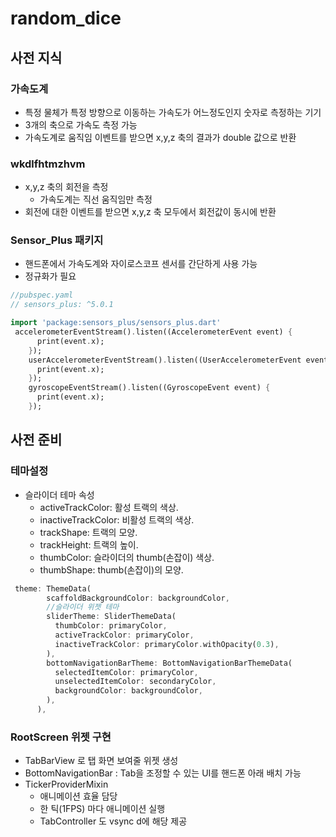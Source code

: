 # random_dice
## 사전 지식
### 가속도계
- 특정 물체가 특정 방향으로 이동하는 가속도가 어느정도인지 숫자로 측정하는 기기
- 3개의 축으로 가속도 측정 가능
- 가속도계로 움직임 이벤트를 받으면 x,y,z 축의 결과가 double 값으로 반환

### wkdlfhtmzhvm
- x,y,z 축의 회전을 측정
    - 가속도계는 직선 움직임만 측정
- 회전에 대한 이벤트를 받으면 x,y,z 축 모두에서 회전값이 동시에 반환

### Sensor_Plus 패키지
- 핸드폰에서 가속도계와 자이로스코프 센서를 간단하게 사용 가능
- 정규화가 필요

```dart
//pubspec.yaml
// sensors_plus: ^5.0.1

import 'package:sensors_plus/sensors_plus.dart'
 accelerometerEventStream().listen((AccelerometerEvent event) {
      print(event.x);
    });
    userAccelerometerEventStream().listen((UserAccelerometerEvent event) {
      print(event.x);
    });
    gyroscopeEventStream().listen((GyroscopeEvent event) {
      print(event.x);
    });
```
## 사전 준비
### 테마설정
- 슬라이더 테마 속성
    - activeTrackColor: 활성 트랙의 색상.
    - inactiveTrackColor: 비활성 트랙의 색상.
    - trackShape: 트랙의 모양.
    - trackHeight: 트랙의 높이.
    - thumbColor: 슬라이더의 thumb(손잡이) 색상.
    - thumbShape: thumb(손잡이)의 모양.

```dart
 theme: ThemeData(
        scaffoldBackgroundColor: backgroundColor,
        //슬라이더 위젯 테마
        sliderTheme: SliderThemeData(
          thumbColor: primaryColor,
          activeTrackColor: primaryColor,
          inactiveTrackColor: primaryColor.withOpacity(0.3),
        ),
        bottomNavigationBarTheme: BottomNavigationBarThemeData(
          selectedItemColor: primaryColor,
          unselectedItemColor: secondaryColor,
          backgroundColor: backgroundColor,
        ),
      ),
```
### RootScreen 위젯 구현
- TabBarView 로 탭 화면 보여줄 위젯 생성
- BottomNavigationBar : Tab을 조정할 수 있는 UI를 핸드폰 아래 배치 가능
- TickerProviderMixin
  - 애니메이션 효율 담당
  - 한 틱(1FPS) 마다 애니메이션 실행
  - TabController 도 vsync d에 해당 제공